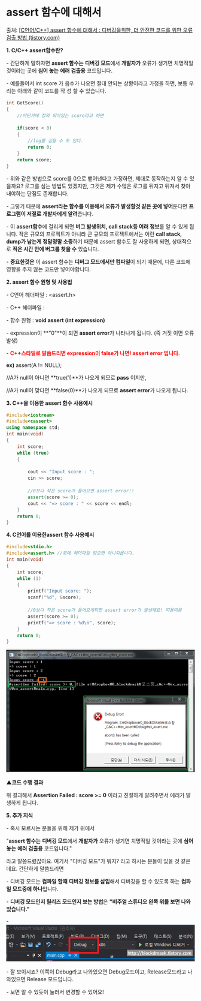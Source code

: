 # assert 함수에 대해서

출처: [[C언어/C++\] assert 함수에 대해서 : 디버깅을위한, 더 안전한 코드를 위한 오류 검출 방법 (tistory.com)](https://blockdmask.tistory.com/286)



**1. C/C++ assert함수란?**

\- 간단하게 말하자면 **assert 함수는** **디버깅 모드**에서 **개발자가** 오류가 생기면 치명적일 것이라는 곳에 **심어 놓는** **에러 검출용** 코드입니다.

\- 예를들어서 int score 가 음수가 나오면 절대 안되는 상황이라고 가정을 하면, 보통 우리는 아래와 같이 코드를 작 성 할 수 있습니다.

``` cpp
int GetScore()
{
    //어딘가에 정의 되어있는 score라고 하면

    if(score < 0)
    {
        //log를 심을 수 도 있다.
        return 0;
    }
    return score;    
}
```

\- 위와 같은 방법으로 score를 0으로 뱉어낸다고 가정하면, 제대로 동작하는지 알 수 있을까요? 로그를 심는 방법도 있겠지만, 그것은 제가 수많은 로그를 뒤지고 뒤져서 찾아내야하는 단점도 존재합니다.

\- 그렇기 때문에 **assert라는 함수를 이용해서 오류가 발생할것 같은 곳에 넣어**둔다면 **프로그램이 저절로 개발자에게 알려**줍니다.

\- 이 **assert함수**에 걸리게 되면 **버그 발생위치, call stack등 여러 정보**를 알 수 있게 됩니다. 작은 규모의 프로젝트가 아니라 큰 규모의 프로젝트에서는 이런 **call stack, dump가 남는게 정말정말 소중**하기 때문에 assert 함수도 잘 사용하게 되면, 상대적으로 **적은 시간 안에 버그를 찾을 수** 있습니다.

\- **중요한것은** 이 assert 함수는 **디버그 모드에서만 컴파일**이 되기 때문에, 다른 코드에 영향을 주지 않는 코드만 넣어야합니다.



**2. assert 함수 원형 및 사용법**

\- C언어 헤더파일 : <assert.h>

\- C++ 헤더파일 : <cassert>

\- 함수 원형 : **void assert (int expression)**

\- expression이 **"0"**이 되면 **assert error**가 나타나게 됩니다.  (즉 거짓 이면 오류 발생)

\- <span style="color:red"> **C++스타일로 말씀드리면 expression이 false가 나면! assert error 입니다.** </span>



**ex)** assert(A != NULL); 

//A가 null이 아니면 **true(1)**가 나오게 되므로 **pass** 이지만,

//A가 null이 맞다면 **false(0)**가 나오게 되므로 **assert error**가 나오게 됩니다.



**3. C++을 이용한 assert 함수 사용예시**

``` c++
#include<iostream>
#include<cassert>
using namespace std;
int main(void)
{
    int score;
    while (true)
    {
        
        cout << "Input score : ";
        cin >> score;
 
        //0보다 작은 score가 들어오면 assert error!!
        assert(score >= 0);
        cout << "=> score : " << score << endl;
    }
    return 0;
}
```



 **4. C언어를 이용한assert 함수 사용예시**

``` c
#include<stdio.h>
#include<assert.h> //위에 헤더파일 잊으면 아니되옵니다.
int main(void)
{
    int score;
    while (1)
    {
        printf("Input score: ");
        scanf("%d", &score);
 
        //0보다 작은 score가 들어오게되면 assert error가 발생해요! 띠용띠용
        assert(score >= 0);
        printf("=> score : %d\n", score);
    }
    return 0;
}
```




![img](.\images\99E480425BD0842820)

**▲코드 수행 결과**

위 결과해서 **Assertion Failed : score >= 0** 이라고 친절하게 알려주면서 에러가 발생하게 됩니다.



**5. 추가 지식**

\- 혹시 모르시는 분들을 위해 제가 위에서 

"**assert 함수는** **디버깅 모드**에서 **개발자가** 오류가 생기면 치명적일 것이라는 곳에 **심어 놓는** **에러 검출용** 코드입니다."

라고 말씀드렸잖아요. 여기서 "디버깅 모드"가 뭐지? 라고 하시는 분들이 있을 것 같은데요. 간단하게 말씀드리면

\- 디버깅 모드는 **컴파일 할때** **디버깅 정보를 삽입**해서 디버깅을 할 수 있도록 하는 **컴파일 모드중에 하나**입니다.

\- **디버깅 모드인지 릴리즈 모드인지 보는 방법**은 **"비주얼 스튜디오 왼쪽 위를 보면 나와있습니다."**

\- ![img](.\images\9976C7485BD0828212)

\- 잘 보이시죠? 이쪽이 Debug라고 나와있으면 Debug모드이고, Release모드라고 나와있으면 Release 모드입니다.

\- 보면 알 수 있듯이 눌러서 변경할 수 있어요!